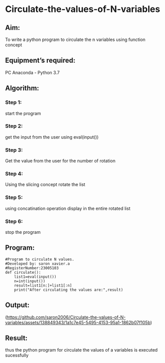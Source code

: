 # Circulate-the-values-of-N-variables
## Aim:
To write a python program to circulate the n variables using function concept
## Equipment’s required:
PC
Anaconda - Python 3.7
## Algorithm: 
### Step 1: 
start the program
### Step 2: 
get the input from the user using eval(input())
### Step 3: 
Get the value from the user for the number of rotation
### Step 4: 
Using the slicing concept rotate the list

### Step 5: 
using concatination operation display in the entire rotated list
### Step 6:
stop the program 
## Program:
```
#Program to circulate N values.
#Developed by: saron xavier.a
#RegisterNumber:23005103
def circulate():
    list1=eval(input())
    n=int(input())
    result=list1[n:]+list1[:n]
    print("After circulating the values are:",result)
```

## Output:

(https://github.com/saron2006/Circulate-the-values-of-N-variables/assets/138849343/1a1c7e45-5495-4153-95a1-1862b07f105b)

## Result:
thus the python program for circulate the values of a variables is executed sucessfully
